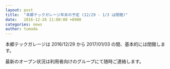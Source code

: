 ```yaml
---
layout: post
title:  "本郷テックガレージ年末の予定 (12/29 - 1/3 は閉館)"
date:   2016-12-26 11:00:00 +0900
categories: news
author: tumada
---
```


本郷テックガレージは 2016/12/29 から 2017/01/03 の間、基本的には閉館します。

最新のオープン状況は利用者向けのグループにて随時ご連絡します。
